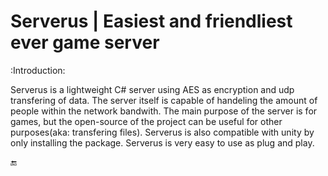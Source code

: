 # Serverus | Easiest and friendliest ever game server

:Introduction:

Serverus is a lightweight C# server using AES as encryption and udp transfering of data. The server itself is capable of handeling the amount of people within the network bandwith.
The main purpose of the server is for games, but the open-source of the project can be useful for other purposes(aka: transfering files). Serverus is also compatible with unity
by only installing the package. Serverus is very easy to use as plug and play.

:end: